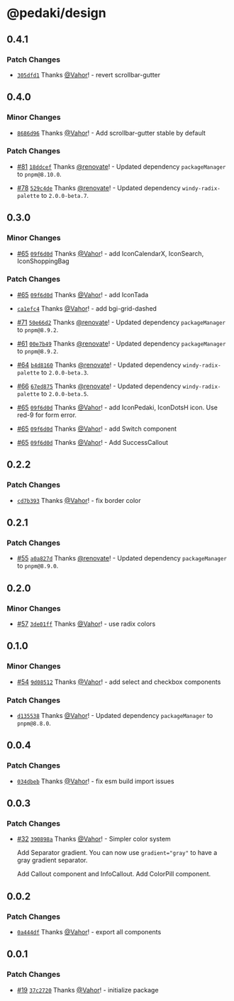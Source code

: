 # @pedaki/design

## 0.4.1

### Patch Changes

- [`305dfd1`](https://github.com/PedakiHQ/pedaki/commit/305dfd10fe6a0248ebb49dc9e59e3e1a5acf6efa) Thanks [@Vahor](https://github.com/Vahor)! - revert scrollbar-gutter

## 0.4.0

### Minor Changes

- [`8686d96`](https://github.com/PedakiHQ/pedaki/commit/8686d963fe9cca7d37435c5e0413a8907de9c7de) Thanks [@Vahor](https://github.com/Vahor)! - Add scrollbar-gutter stable by default

### Patch Changes

- [#81](https://github.com/PedakiHQ/pedaki/pull/81) [`18ddcef`](https://github.com/PedakiHQ/pedaki/commit/18ddcefc7d3bcb3fa283cdeb390a172536b9d955) Thanks [@renovate](https://github.com/apps/renovate)! - Updated dependency `packageManager` to `pnpm@8.10.0`.

- [#78](https://github.com/PedakiHQ/pedaki/pull/78) [`529c4de`](https://github.com/PedakiHQ/pedaki/commit/529c4de9ad0174294591607b69bdd908c981c9cf) Thanks [@renovate](https://github.com/apps/renovate)! - Updated dependency `windy-radix-palette` to `2.0.0-beta.7`.

## 0.3.0

### Minor Changes

- [#65](https://github.com/PedakiHQ/pedaki/pull/65) [`09f6d0d`](https://github.com/PedakiHQ/pedaki/commit/09f6d0d3f8f7ce477c6a77e6e22bc60bfa2f81d3) Thanks [@Vahor](https://github.com/Vahor)! - add IconCalendarX, IconSearch, IconShoppingBag

### Patch Changes

- [#65](https://github.com/PedakiHQ/pedaki/pull/65) [`09f6d0d`](https://github.com/PedakiHQ/pedaki/commit/09f6d0d3f8f7ce477c6a77e6e22bc60bfa2f81d3) Thanks [@Vahor](https://github.com/Vahor)! - add IconTada

- [`ca1efc4`](https://github.com/PedakiHQ/pedaki/commit/ca1efc4da3cc6a753db8becc4afde2cfc29d6fc4) Thanks [@Vahor](https://github.com/Vahor)! - add bgi-grid-dashed

- [#71](https://github.com/PedakiHQ/pedaki/pull/71) [`50e66d2`](https://github.com/PedakiHQ/pedaki/commit/50e66d2dc8769902982b6a52573a06ea333d1368) Thanks [@renovate](https://github.com/apps/renovate)! - Updated dependency `packageManager` to `pnpm@8.9.2`.

- [#61](https://github.com/PedakiHQ/pedaki/pull/61) [`00e7b49`](https://github.com/PedakiHQ/pedaki/commit/00e7b4972d45a58f4a298a3e1f0a9d266118e723) Thanks [@renovate](https://github.com/apps/renovate)! - Updated dependency `packageManager` to `pnpm@8.9.2`.

- [#64](https://github.com/PedakiHQ/pedaki/pull/64) [`b4d8160`](https://github.com/PedakiHQ/pedaki/commit/b4d816095c8d0fba45e7c7121ab0cb6713803337) Thanks [@renovate](https://github.com/apps/renovate)! - Updated dependency `windy-radix-palette` to `2.0.0-beta.3`.

- [#66](https://github.com/PedakiHQ/pedaki/pull/66) [`67ed875`](https://github.com/PedakiHQ/pedaki/commit/67ed87582ffcc1f40a443ef0700c6da65c5be327) Thanks [@renovate](https://github.com/apps/renovate)! - Updated dependency `windy-radix-palette` to `2.0.0-beta.5`.

- [#65](https://github.com/PedakiHQ/pedaki/pull/65) [`09f6d0d`](https://github.com/PedakiHQ/pedaki/commit/09f6d0d3f8f7ce477c6a77e6e22bc60bfa2f81d3) Thanks [@Vahor](https://github.com/Vahor)! - add IconPedaki, IconDotsH icon.
  Use red-9 for form error.

- [#65](https://github.com/PedakiHQ/pedaki/pull/65) [`09f6d0d`](https://github.com/PedakiHQ/pedaki/commit/09f6d0d3f8f7ce477c6a77e6e22bc60bfa2f81d3) Thanks [@Vahor](https://github.com/Vahor)! - add Switch component

- [#65](https://github.com/PedakiHQ/pedaki/pull/65) [`09f6d0d`](https://github.com/PedakiHQ/pedaki/commit/09f6d0d3f8f7ce477c6a77e6e22bc60bfa2f81d3) Thanks [@Vahor](https://github.com/Vahor)! - Add SuccessCallout

## 0.2.2

### Patch Changes

- [`cd7b393`](https://github.com/PedakiHQ/pedaki/commit/cd7b3931fe1a30aeed9ec215154eaaaca369c23c) Thanks [@Vahor](https://github.com/Vahor)! - fix border color

## 0.2.1

### Patch Changes

- [#55](https://github.com/PedakiHQ/pedaki/pull/55) [`a0a827d`](https://github.com/PedakiHQ/pedaki/commit/a0a827d65352a24c589c950abc8bf85591bc3a4b) Thanks [@renovate](https://github.com/apps/renovate)! - Updated dependency `packageManager` to `pnpm@8.9.0`.

## 0.2.0

### Minor Changes

- [#57](https://github.com/PedakiHQ/pedaki/pull/57) [`3de01ff`](https://github.com/PedakiHQ/pedaki/commit/3de01ff10a1c73cdc40e38a78005454a7819222f) Thanks [@Vahor](https://github.com/Vahor)! - use radix colors

## 0.1.0

### Minor Changes

- [#54](https://github.com/PedakiHQ/pedaki/pull/54) [`9d08512`](https://github.com/PedakiHQ/pedaki/commit/9d085126180c73bba63aa0d2d6329cf1b1029b5f) Thanks [@Vahor](https://github.com/Vahor)! - add select and checkbox components

### Patch Changes

- [`d135538`](https://github.com/PedakiHQ/pedaki/commit/d135538af9d44bfa7b546bfe9b47da03bf10cad7) Thanks [@Vahor](https://github.com/Vahor)! - Updated dependency `packageManager` to `pnpm@8.8.0`.

## 0.0.4

### Patch Changes

- [`034dbeb`](https://github.com/PedakiHQ/pedaki/commit/034dbebec2ae8e7aea457a8b12994cb24b7d33c3) Thanks [@Vahor](https://github.com/Vahor)! - fix esm build import issues

## 0.0.3

### Patch Changes

- [#32](https://github.com/PedakiHQ/pedaki/pull/32) [`390898a`](https://github.com/PedakiHQ/pedaki/commit/390898a16b63725803d12f1cfa3f84a293ce5c67) Thanks [@Vahor](https://github.com/Vahor)! - Simpler color system

  Add Separator gradient.
  You can now use `gradient="gray"` to have a gray gradient separator.

  Add Callout component and InfoCallout.
  Add ColorPill component.

## 0.0.2

### Patch Changes

- [`0a444df`](https://github.com/PedakiHQ/pedaki/commit/0a444dfe6d80a922bdc6475b6d9aba83273a44e4) Thanks [@Vahor](https://github.com/Vahor)! - export all components

## 0.0.1

### Patch Changes

- [#19](https://github.com/PedakiHQ/pedaki/pull/19) [`37c2720`](https://github.com/PedakiHQ/pedaki/commit/37c272082ac8eaf0ef33deccfa14c75d500281d1) Thanks [@Vahor](https://github.com/Vahor)! - initialize package
